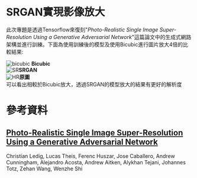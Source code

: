 # SRGAN實現影像放大
此次專題是透過Tensorflow來復刻"_Photo-Realistic Single Image Super-Resolution Using a Generative Adversarial Network_"這篇論文中的生成式網路架構並進行訓練。下面為使用訓練後的模型及使用Bicubic進行圖片放大4倍的比較結果:

![bicubic](https://github.com/jerry3107/SRGAN/assets/105486398/1fc4db37-f586-4eb9-b514-8b08ba4df46c) **Bicubic**  
![SR](https://github.com/jerry3107/SRGAN/assets/105486398/a4c29aa2-218d-4dd7-af5e-314eb8ff1013)**SRGAN**  
![HR](https://github.com/jerry3107/SRGAN/assets/105486398/0f131849-00ad-4d14-ae25-1b3d37784597)**原圖**  
可以看出相較於Bicubic放大，透過SRGAN的模型放大的結果有更好的解析度  
# 參考資料  
## [Photo-Realistic Single Image Super-Resolution Using a Generative Adversarial Network](https://arxiv.org/abs/1609.04802)  
Christian Ledig, Lucas Theis, Ferenc Huszar, Jose Caballero, Andrew Cunningham, Alejandro Acosta, Andrew Aitken, Alykhan Tejani, Johannes Totz, Zehan Wang, Wenzhe Shi

